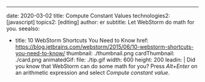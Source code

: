 ---
date: 2020-03-02
title: Compute Constant Values
technologies2: [javascript]
topics2: [editing]
author: er
subtitle: Let WebStorm do math for you.
seealso:
- title: 10 WebStorm Shortcuts You Need to Know
  href: https://blog.jetbrains.com/webstorm/2015/06/10-webstorm-shortcuts-you-need-to-know/
thumbnail: ./thumbnail.png
cardThumbnail: ./card.png
animatedGif:
  file: ./tip.gif
  width: 600
  height: 200
leadin: |
  Did you know that WebStorm can do some math for you? Press *Alt+Enter* on 
  an arithmetic expression and select *Compute constant value*. 
